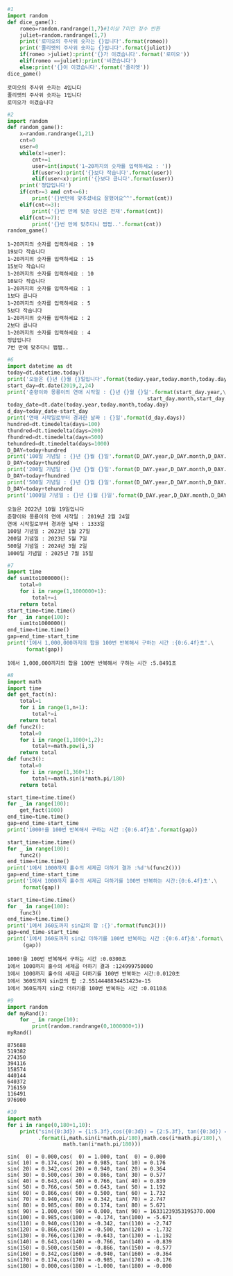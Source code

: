 ```python
#1
import random
def dice_game():
    romeo=random.randrange(1,7)#1이상 7미만 정수 반환
    juliet=random.randrange(1,7)
    print('로미오의 주사위 숫자는 {}입니다'.format(romeo))
    print('줄리엣의 주사위 숫자는 {}입니다'.format(juliet))
    if(romeo >juliet):print('{}가 이겼습니다'.format('로미오'))
    elif(romeo ==juliet):print('비겼습니다')
    else:print('{}이 이겼습니다'.format('줄리엣'))
dice_game()
```

    로미오의 주사위 숫자는 4입니다
    줄리엣의 주사위 숫자는 1입니다
    로미오가 이겼습니다
    


```python
#2
import random
def random_game():
    x=random.randrange(1,21)
    cnt=0
    user=0
    while(x!=user):
        cnt+=1
        user=int(input('1~20까지의 숫자를 입력하세요 : '))
        if(user>x):print('{}보다 작습니다'.format(user))
        elif(user<x):print('{}보다 큽니다'.format(user))
    print('정답입니다')
    if(cnt>=3 and cnt<=6):
        print('{}번만에 맞추셨네요 잘했어요^^'.format(cnt))
    elif(cnt<=3):
        print('{}번 만에 맞춘 당신은 천재'.format(cnt))
    elif(cnt>=7):
        print('{}번 만에 맞추다니 쩝쩝..'.format(cnt))
random_game()
```

    1~20까지의 숫자를 입력하세요 : 19
    19보다 작습니다
    1~20까지의 숫자를 입력하세요 : 15
    15보다 작습니다
    1~20까지의 숫자를 입력하세요 : 10
    10보다 작습니다
    1~20까지의 숫자를 입력하세요 : 1
    1보다 큽니다
    1~20까지의 숫자를 입력하세요 : 5
    5보다 작습니다
    1~20까지의 숫자를 입력하세요 : 2
    2보다 큽니다
    1~20까지의 숫자를 입력하세요 : 4
    정답입니다
    7번 만에 맞추다니 쩝쩝..
    


```python
#6
import datetime as dt
today=dt.datetime.today()
print('오늘은 {}년 {}월 {}일입니다'.format(today.year,today.month,today.day))
start_day=dt.date(2019,2,24)
print('춘향이와 몽룡이의 연애 시작일 : {}년 {}월 {}일'.format(start_day.year,\
                                             start_day.month,start_day.day))
today_date=dt.date(today.year,today.month,today.day)
d_day=today_date-start_day
print('연애 시작일로부터 경과한 날짜 : {}일'.format(d_day.days))
hundred=dt.timedelta(days=100)
thundred=dt.timedelta(days=200)
fhundred=dt.timedelta(days=500)
tehundred=dt.timedelta(days=1000)
D_DAY=today+hundred
print('100일 기념일 : {}년 {}월 {}일'.format(D_DAY.year,D_DAY.month,D_DAY.day))
D_DAY=today+thundred
print('200일 기념일 : {}년 {}월 {}일'.format(D_DAY.year,D_DAY.month,D_DAY.day))
D_DAY=today+fhundred
print('500일 기념일 : {}년 {}월 {}일'.format(D_DAY.year,D_DAY.month,D_DAY.day))
D_DAY=today+tehundred
print('1000일 기념일 : {}년 {}월 {}일'.format(D_DAY.year,D_DAY.month,D_DAY.day))

```

    오늘은 2022년 10월 19일입니다
    춘향이와 몽룡이의 연애 시작일 : 2019년 2월 24일
    연애 시작일로부터 경과한 날짜 : 1333일
    100일 기념일 : 2023년 1월 27일
    200일 기념일 : 2023년 5월 7일
    500일 기념일 : 2024년 3월 2일
    1000일 기념일 : 2025년 7월 15일
    


```python
#7
import time
def sum1to1000000():
    total=0
    for i in range(1,1000000+1):
        total+=i
    return total
start_time=time.time()
for _ in range(100):
    sum1to1000000()
end_time=time.time()
gap=end_time-start_time
print('1에서 1,000,000까지의 합을 100번 반복해서 구하는 시간 :{0:6.4f}초'.\
      format(gap))
```

    1에서 1,000,000까지의 합을 100번 반복해서 구하는 시간 :5.8491초
    


```python
#8
import math
import time
def get_fact(n):
    total=1
    for i in range(1,n+1):
        total*=i
    return total
def func2():
    total=0
    for i in range(1,1000+1,2):
        total+=math.pow(i,3)
    return total
def func3():
    total=0
    for i in range(1,360+1):
        total+=math.sin(i*math.pi/180)
    return total

start_time=time.time()
for _ in range(100):
    get_fact(1000)
end_time=time.time()
gap=end_time-start_time
print('1000!을 100번 반복해서 구하는 시간 :{0:6.4f}초'.format(gap))

start_time=time.time()
for _ in range(100):
    func2()
end_time=time.time()
print('1에서 1000까지 홀수의 세제곱 더하기 결과 :%d'%(func2()))
gap=end_time-start_time
print('1에서 1000까지 홀수의 세제곱 더하기를 100번 반복하는 시간:{0:6.4f}초'.\
     format(gap))

start_time=time.time()
for _ in range(100):
    func3()
end_time=time.time()
print('1에서 360도까지 sin값의 합 :{}'.format(func3()))
gap=end_time-start_time
print('1에서 360도까지 sin값 더하기를 100번 반복하는 시간 :{0:6.4f}초'.format\
     (gap))
```

    1000!을 100번 반복해서 구하는 시간 :0.0300초
    1에서 1000까지 홀수의 세제곱 더하기 결과 :124999750000
    1에서 1000까지 홀수의 세제곱 더하기를 100번 반복하는 시간:0.0120초
    1에서 360도까지 sin값의 합 :2.5514448834451423e-15
    1에서 360도까지 sin값 더하기를 100번 반복하는 시간 :0.0110초
    


```python
#9
import random
def myRand():
    for _ in range(10):
        print(random.randrange(0,1000000+1))
myRand()
```

    875688
    519382
    274350
    394116
    158574
    440144
    640372
    716159
    116491
    976900
    


```python
#10
import math
for i in range(0,180+1,10):
    print("sin({0:3d}) = {1:5.3f},cos({0:3d}) = {2:5.3f}, tan({0:3d}) = {3:5.3f}"\
          .format(i,math.sin(i*math.pi/180),math.cos(i*math.pi/180),\
                  math.tan(i*math.pi/180)))
```

    sin(  0) = 0.000,cos(  0) = 1.000, tan(  0) = 0.000
    sin( 10) = 0.174,cos( 10) = 0.985, tan( 10) = 0.176
    sin( 20) = 0.342,cos( 20) = 0.940, tan( 20) = 0.364
    sin( 30) = 0.500,cos( 30) = 0.866, tan( 30) = 0.577
    sin( 40) = 0.643,cos( 40) = 0.766, tan( 40) = 0.839
    sin( 50) = 0.766,cos( 50) = 0.643, tan( 50) = 1.192
    sin( 60) = 0.866,cos( 60) = 0.500, tan( 60) = 1.732
    sin( 70) = 0.940,cos( 70) = 0.342, tan( 70) = 2.747
    sin( 80) = 0.985,cos( 80) = 0.174, tan( 80) = 5.671
    sin( 90) = 1.000,cos( 90) = 0.000, tan( 90) = 16331239353195370.000
    sin(100) = 0.985,cos(100) = -0.174, tan(100) = -5.671
    sin(110) = 0.940,cos(110) = -0.342, tan(110) = -2.747
    sin(120) = 0.866,cos(120) = -0.500, tan(120) = -1.732
    sin(130) = 0.766,cos(130) = -0.643, tan(130) = -1.192
    sin(140) = 0.643,cos(140) = -0.766, tan(140) = -0.839
    sin(150) = 0.500,cos(150) = -0.866, tan(150) = -0.577
    sin(160) = 0.342,cos(160) = -0.940, tan(160) = -0.364
    sin(170) = 0.174,cos(170) = -0.985, tan(170) = -0.176
    sin(180) = 0.000,cos(180) = -1.000, tan(180) = -0.000
    
